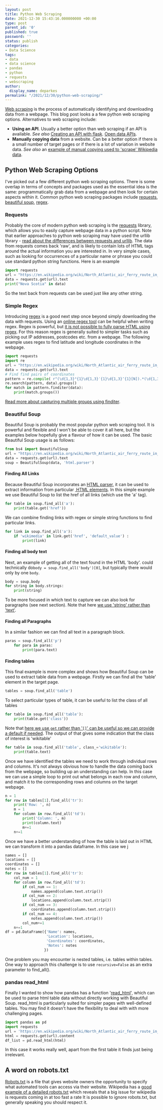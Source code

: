 ```yaml
---
layout: post
title: Python Web Scraping
date: 2021-12-30 15:43:16.000000000 +00:00
type: post
parent_id: '0'
published: true
password: ''
status: publish
categories:
- Data Science
tags:
- data
- data science
- pandas
- python
- requests
- webscraping
author:
  display_name: deparkes
permalink: "/2021/12/30/python-web-scraping/"
---
```

<a href="https://en.wikipedia.org/wiki/Web_scraping">Web scraping</a> is the process of automatically identifying and downloading data from a webpage. This blog post looks a a few python web scraping options.
Alternatives to web scraping include:
- <strong>Using an API</strong>. Usually a better option than web scraping if an API is available. <em>See also</em> <a href="{{site.baseurl}}/2018/08/11/flask-restful-api-json/">Creating an API with flask</a>. <a href="{{site.baseurl}}/2016/10/07/some-cool-open-data-api/">Open data APIs</a>.
- <strong>Manually copying data</strong> from a website. Can be a better option if there is a small number of target pages or if there is a lot of variation in website data. <em>See also</em> an <a href="{{site.baseurl}}/2021/04/16/time-team-map-of-episodes/">example of manual copying used to 'scrape' Wikipedia data</a>.
<h2>Python Web Scraping Options</h2>
I've picked out a few different python web scraping options. There is some overlap in terms of concepts and packages used as the essential idea is the same: programmatically grab data from a webpage and then look for certain aspects within it.
Common python web scraping packages include <a href="https://realpython.com/python-requests/">requests</a>, <a href="https://realpython.com/beautiful-soup-web-scraper-python/">beautiful soup</a>, <a href="https://realpython.com/regex-python/">regex</a>.
<h3>Requests</h3>
Probably the core of modern python web scraping is the <a href="https://docs.python-requests.org/en/latest/">requests</a> library, which allows you to easily capture webpage data in a python script. Note that earlier approaches to python web scraping may have used the urllib library - <a href="https://stackoverflow.com/questions/2018026/what-are-the-differences-between-the-urllib-urllib2-urllib3-and-requests-modul">read about the differences between requests and urllib</a>.
The data from requests comes back 'raw', and is likely to contain lots of HTML tags around the actual information you are interested in.
In very simple cases, such as looking for occurrences of a particular name or phrase you could use standard python string functions. Here is an example

```python
import requests
url = "https://en.wikipedia.org/wiki/North_Atlantic_air_ferry_route_in_World_War_II"
data = requests.get(url).text
print("Nova Scotia" in data)
```

So the text back from requests can be used just like any other string.
<h3>Simple Regex</h3>
Introducing <a href="https://realpython.com/regex-python/">regex</a> is a good next step once beyond simply downloading the data with requests. Using an <a href="https://regex101.com/">online regex tool</a> can be helpful when writing regex.
Regex is powerful, but <a href="https://stackoverflow.com/questions/590747/using-regular-expressions-to-parse-html-why-not">it is not possible to fully parse HTML using regex</a>. For this reason regex is generally suited to simpler tasks such as picking out IP addresses, postcodes etc. from a webpage.
The following example uses regex to find latitude and longitude coordinates in the webpage.

```python
import requests
import re
url = "https://en.wikipedia.org/wiki/North_Atlantic_air_ferry_route_in_World_War_II"
data = requests.get(url).text
# Find find pairs of coordinates
pattern = re.compile( r"(\d{1,3}°{1}\d{1,3}′{1}\d{1,3}″{1}[N]).*(\d{1,3}°{1}\d{1,3}′{1}\d{1,3}″{1}[W])")
re.search(pattern, data).groups()
for match in pattern.finditer(data):
    print(match.groups())
```

<a href="https://pynative.com/python-regex-capturing-groups/">Read more about capturing multiple groups using finditer</a>.
<h3>Beautiful Soup</h3>
Beautiful Soup is probably the most popular python web scraping tool. It is powerful and flexible and I won't be able to cover it all here, but the examples below hopefully give a flavour of how it can be used.
The basic Beautiful Soup usage is as follows:

```python
from bs4 import BeautifulSoup
url = "https://en.wikipedia.org/wiki/North_Atlantic_air_ferry_route_in_World_War_II"
data = requests.get(url).text
soup = BeautifulSoup(data, 'html.parser')
```

<h4>Finding All Links</h4>
Because Beautiful Soup incorporates an <a href="https://stackabuse.com/guide-to-parsing-html-with-beautifulsoup-in-python/">HTML parser</a>, it can be used to extract information from particular <a href="https://en.wikipedia.org/wiki/HTML_element"> HTML elements</a>.
In this simple example we use Beautiful Soup to list the href of all links (which use the 'a' tag).

```python
for table in soup.find_all('a'):
    print(table.get('href'))
```

We can combine finding links with regex or simple string functions to find particular links.

```python
for link in soup.find_all('a'):
    if 'wikimedia' in link.get('href', 'default_value') :
        print(link)
```

<h4>Finding all body text</h4>
Next, an example of getting all of the text found in the HTML 'body'.
could technically do<code>body = soup.find_all('body')[0]</code>, but typically there would only by one <code>body</code>.

```python
body = soup.body
for string in body.strings:
    print(string)
```

To be more focused in which text to capture we can also look for paragraphs (see next section). Note that here <a href="https://stackoverflow.com/questions/25327693/difference-between-string-and-text-beautifulsoup">we use 'string' rather than 'text'</a>.
<h4>Finding all Paragraphs</h4>
In a similar fashion we can find all text in a paragraph block.

```python
paras = soup.find_all('p')
    for para in paras:
        print(para.text)
```

<h4>Finding tables</h4>
This final example is more complex and shows how Beautiful Soup can be used to extract table data from a webpage.
Firstly we can find all the 'table' element in the target page.

```python
tables = soup.find_all('table')
```

To select particular types of table, it can be useful to list the class of all tables

```python
for table in soup.find_all('table'):
    print(table.get('class'))
```

Note that <a href="https://stackoverflow.com/questions/11041405/why-dict-getkey-instead-of-dictkey">here we use <code>get</code> rather than '<code>[]</code>' can be useful so we can provide a default if needed</a>.
The output of that gives some indication that the class of interest is 'wikitable'

```python
for table in soup.find_all('table', class_='wikitable'):
    print(table.text)
```

Once we have identified the tables we need to work through individual rows and columns.
It's not always obvious how to handle the data coming back from the webpage, so building up an understanding can help. In this case we can use a simple loop to print out what belongs in each row and column, and match it to the corresponding rows and columns on the target webpage.

```python
n = 1
for row in tables[1].find_all('tr'):
    print('Row: ', n)
    m = 1
    for column in row.find_all('td'):
        print('Column: ', m)
        print(column.text)
        m+=1
    n+=1
```

Once we have a better understanding of how the table is laid out in HTML we can transform it into a pandas dataframe. In this case we j

```python
names = []
locations = []
coordinates = []
notes = []
for row in tables[1].find_all('tr'):
    col_num = 1
    for column in row.find_all('td'):
        if col_num == 1:
            names.append(column.text.strip())
        if col_num == 2:
            locations.append(column.text.strip())
        if col_num == 3:
            coordinates.append(column.text.strip())
        if col_num == 4:
            notes.append(column.text.strip())
        col_num+=1
    n+=1
df = pd.DataFrame({'Name': names,
                   'Location': locations,
                   'Coordinates': coordinates,
                   'Notes': notes
                  })
```

One problem you may encounter is nested tables, i.e. tables within tables. One way to approach this challenge is to use <code>recursive=False</code> as an extra parameter to find_all().
<h3>pandas read_html</h3>
Finally I wanted to show how pandas has a function '<a href="https://pandas.pydata.org/pandas-docs/stable/reference/api/pandas.read_html.html">read_html</a>', which can be used to parse html table data without directly working with Beautiful Soup. read_html is particularly suited for simpler pages with well-defined tables. You may find it doesn't have the flexibility to deal with with more challenging pages.

```python
import pandas as pd
import requests
url = 'https://en.wikipedia.org/wiki/North_Atlantic_air_ferry_route_in_World_War_II'
html = requests.get(url).content
df_list = pd.read_html(html)
```

In this case it works really well, apart from the first table it finds just being irrelevant.
<h2>A word on robots.txt</h2>
<a href="https://www.robotstxt.org/">Robots.txt</a> is a file that gives website owners the opportunity to specify what automated tools can access via their website. Wikipedia has a <a href="https://en.wikipedia.org/robots.txt">good example of a detailed robots.txt</a> which reveals that a big issue for wikipedia is requests coming in at too fast a rate
It is possible to ignore robots.txt, but generally speaking you should respect it.
